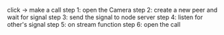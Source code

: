 click -> make a call
    step 1: open the Camera
    step 2: create a new peer and wait for signal
    step 3: send the signal to node server
    step 4: listen for other's signal
    step 5: on stream function
    step 6: open the call